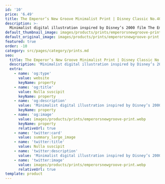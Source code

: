```yaml
---
id: '10'
price: '6.49'
title: The Emperor’s New Groove Minimalist Print | Disney Classic No.40
description: >-
  Minimalist digital illustration inspired by Disney’s 2000 film The Emporors New Groove. Printed on A5 silk 170gsm paper. Please note all prints are unframed.
default_thumbnail_image: images/products/prints/emperorsnewgroove-print.webp
default_original_image: images/products/prints/emperorsnewgroove-print.webp
featured: true
order: -10
category: src/pages/category/prints.md
seo:
  title: The Emperor’s New Groove Minimalist Print | Disney Classic No.40
  description: 'Minimalist digital illustration inspired by Disney’s 2000 film The Emperors New Groove. Printed on A5 silk 170gsm paper. Please note all prints are unframed.'
  extra:
    - name: 'og:type'
      value: website
      keyName: property
    - name: 'og:title'
      value: Nulla suscipit
      keyName: property
    - name: 'og:description'
      value: 'Minimalist digital illustration inspired by Disney’s 2000 film The Emperors New Groove. Printed on A5 silk 170gsm paper. Please note all prints are unframed.'
      keyName: property
    - name: 'og:image'
      value: images/products/prints/emperorsnewgroove-print.webp
      keyName: property
      relativeUrl: true
    - name: 'twitter:card'
      value: summary_large_image
    - name: 'twitter:title'
      value: Nulla suscipit
    - name: 'twitter:description'
      value: 'Minimalist digital illustration inspired by Disney’s 2000 film The Emperors New Groove. Printed on A5 silk 170gsm paper. Please note all prints are unframed.'
    - name: 'twitter:image'
      value: images/products/prints/emperorsnewgroove-print.webp
      relativeUrl: true
template: product
---
```

